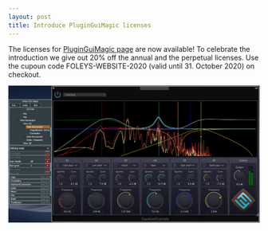 ```yaml
---
layout: post
title: Introduce PluginGuiMagic licenses
---
```



The licenses for [PluginGuiMagic page](/developer/pluginguimagic/) are now available! To celebrate the introduction we give out 20% off the annual and the perpetual licenses. Use the cupoun code FOLEYS-WEBSITE-2020 (valid until 31. October 2020) on checkout.

![Equalizer Screenshot](/img/EqualizerExample.png)

